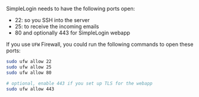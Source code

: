 SimpleLogin needs to have the following ports open:
- 22: so you SSH into the server
- 25: to receive the incoming emails
- 80 and optionally 443 for SimpleLogin webapp

If you use `UFW` Firewall, you could run the following commands to open these ports:

```bash
sudo ufw allow 22
sudo ufw allow 25
sudo ufw allow 80

# optional, enable 443 if you set up TLS for the webapp
sudo ufw allow 443
```

